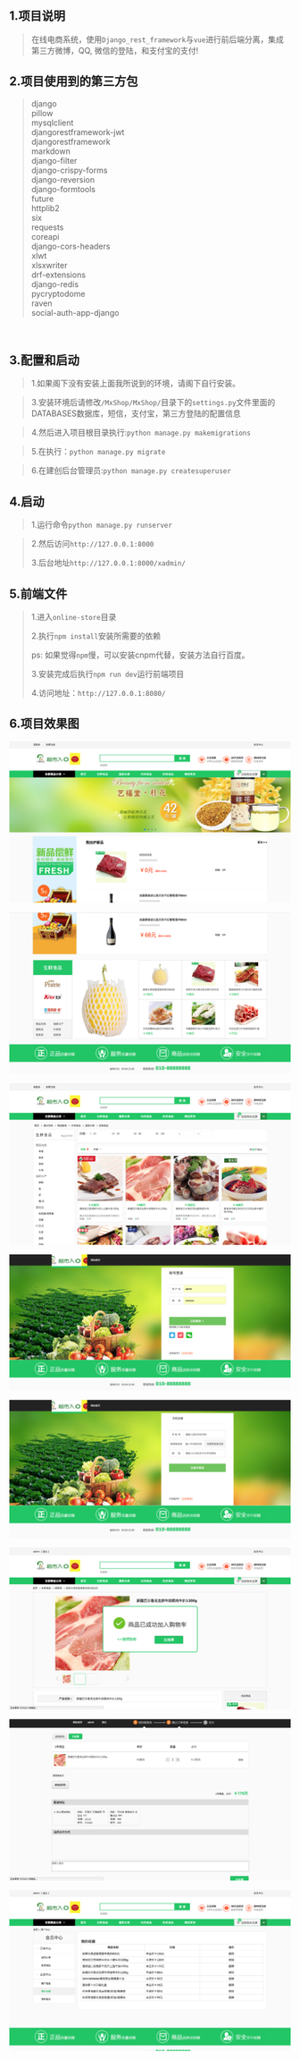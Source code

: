 1.项目说明
-------
>在线电商系统，使用```Django_rest_framework```与```vue```进行前后端分离，集成第三方微博，QQ, 微信的登陆，和支付宝的支付!

2.项目使用到的第三方包
-----------------
>django<br />
>pillow<br />
>mysqlclient<br />
>djangorestframework-jwt<br />
>djangorestframework<br />
>markdown<br />
>django-filter<br />
>django-crispy-forms<br />
>django-reversion<br />
>django-formtools<br />
>future<br />
>httplib2<br />
>six<br />
>requests<br />
>coreapi<br />
>django-cors-headers<br />
>xlwt<br />
>xlsxwriter<br />
>drf-extensions<br />
>django-redis<br />
>pycryptodome<br />
>raven<br />
>social-auth-app-django<br />
<br />

3.配置和启动
---------
>1.如果阁下没有安装上面我所说到的环境，请阁下自行安装。

>3.安装环境后请修改```/MxShop/MxShop/```目录下的```settings.py```文件里面的DATABASES数据库，短信，支付宝，第三方登陆的配置信息

>4.然后进入项目根目录执行:```python manage.py makemigrations```

>5.在执行：```python manage.py migrate```

>6.在建创后台管理员:```python manage.py createsuperuser ```

4.启动
------
>1.运行命令```python manage.py runserver```

>2.然后访问```http://127.0.0.1:8000```
>
>3.后台地址```http://127.0.0.1:8000/xadmin/```
>

5.前端文件
---------
>1.进入```online-store```目录
>
>2.执行```npm install```安装所需要的依赖
>
>ps: 如果觉得```npm```慢，可以安装cnpm代替，安装方法自行百度。
>
>3.安装完成后执行```npm run dev```运行前端项目
>
>4.访问地址：```http://127.0.0.1:8080/```
>

6.项目效果图
-----------
![Alt text](./image/1.png)


![Alt text](./image/2.png)


![Alt text](./image/3.png)


![Alt text](./image/4.png)


![Alt text](./image/5.png)


![Alt text](./image/6.png)


![Alt text](./image/7.png)


![Alt text](./image/8.png)



